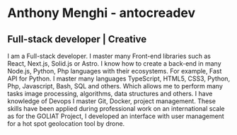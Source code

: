 # Anthony Menghi - antocreadev
## Full-stack developer | Creative
I am a Full-stack developer. I master many Front-end libraries such as React, Next.js, Solid.js or Astro. 
I know how to create a back-end in many Node.js, Python, Php languages with their ecosystems. 
For example, Fast API for Python. I master many languages TypeScript, HTML5, CSS3, Python, Php, Javascript, Bash, SQL and others.
Which allows me to perform many tasks image processing, algorithms, data structures and others.
I have knowledge of Devops I master Git, Docker, project management. 
These skills have been applied during professional work on an international scale as for the GOLIAT Project, I developed an interface with user management for a hot spot geolocation tool by drone.
<!--
![Anurag's GitHub stats](https://github-readme-stats.vercel.app/api?username=antocreadev&show_icons=true&theme=radical)
-->

